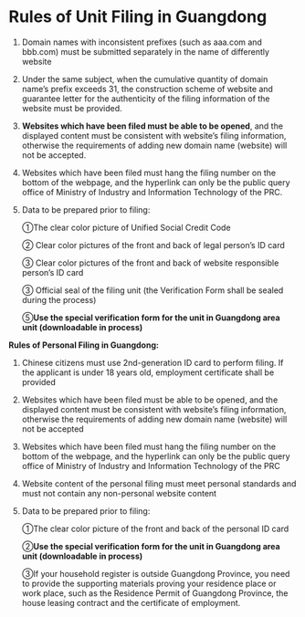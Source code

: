 # Rules of Unit Filing in Guangdong

1. Domain names with inconsistent prefixes (such as aaa.com and bbb.com) must be submitted separately in the name of differently website

2. Under the same subject, when the cumulative quantity of domain name’s prefix exceeds 31, the construction scheme of website and guarantee letter for the authenticity of the filing information of the website must be provided.

3. **Websites which have been filed must be able to be opened**, and the displayed content must be consistent with website’s filing information, otherwise the requirements of adding new domain name (website) will not be accepted.

4. Websites which have been filed must hang the filing number on the bottom of the webpage, and the hyperlink can only be the public query office of Ministry of Industry and Information Technology of the PRC.

5. Data to be prepared prior to filing:

   ①The clear color picture of Unified Social Credit Code

   ② Clear color pictures of the front and back of legal person’s ID card

   ③ Clear color pictures of the front and back of website responsible person’s ID card

   ③ Official seal of the filing unit (the Verification Form shall be sealed during the process)

   ⑤**Use the special verification form for the unit in Guangdong area unit (downloadable in process)**

   

**Rules of Personal Filing in Guangdong:**

1. Chinese citizens must use 2nd-generation ID card to perform filing. If the applicant is under 18 years old, employment certificate shall be provided

2. Websites which have been filed must be able to be opened, and the displayed content must be consistent with website’s filing information, otherwise the requirements of adding new domain name (website) will not be accepted

3. Websites which have been filed must hang the filing number on the bottom of the webpage, and the hyperlink can only be the public query office of Ministry of Industry and Information Technology of the PRC

4. Website content of the personal filing must meet personal standards and must not contain any non-personal website content

5. Data to be prepared prior to filing:

   ①The clear color picture of the front and back of the personal ID card

   ②**Use the special verification form for the unit in Guangdong area unit (downloadable in process)**
   
   ③If your household register is outside Guangdong Province, you need to provide the supporting materials proving your residence place or work place, such as the Residence Permit of Guangdong Province, the house leasing contract and the certificate of employment.

 